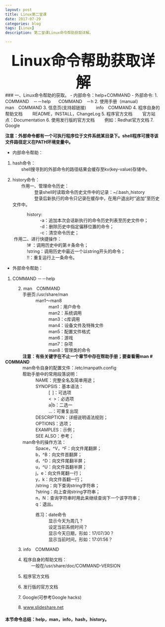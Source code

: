 ```yaml
---
layout: post
title: Linux第二堂课
date: 2017-07-29
categories: blog
tags: [Linux]
description: 第二堂课Linux命令帮助获取详解。

---
```


<center>
<font size="7" ><b>Linux命令帮助获取详解</b></font>
</center>
### 一、Linux命令帮助的获取。
- 内部命令：help+COMMAND
- 外部命令:
1. COMMAND&emsp;－－help        
&emsp;&ensp;COMMAND&emsp;－h         
2. 使用手册（manual）         
&emsp;&emsp;man&emsp;COMMAND        
3. 信息页(支持超链接)         
&emsp;&emsp;info&emsp;COMMAND        
4. 程序自身的帮助文档           
&emsp;&emsp;README，INSTALL，ChangeLog              
5. 程序官方文档           
&emsp;&emsp;官方站点：Documentation         
6. 使用发行版的官方文档        
&emsp;&emsp;例如：Redhat官方文档        
7. Google          

**注意：外部命令都有一个可执行程序位于文件系统某目录下。shell程序可搜寻该文件路径定义在PATH环境变量中。**   
- 内部命令帮助：       

1. hash命令：          
&emsp;&emsp;shell搜寻到的外部命令的路径结果会缓存至kv(key-value)存储中。     

2. history命令：         
&emsp;&emsp;作用一、管理命令历史：          
&emsp;&emsp;&emsp;&emsp;&emsp;登录shell时读取命令历史文件中的记录：~/.bash_history               
&emsp;&emsp;&emsp;&emsp;&emsp;登录后新执行的命令只记录在缓存中，在用户退出时“追加”至历史文件中。

&emsp;&emsp;&emsp;&emsp;&emsp;history:        
&emsp;&emsp;&emsp;&emsp;&emsp;&emsp;&emsp;&emsp;-a：追加本次会话新执行的命令历史列表至历史文件中；        
&emsp;&emsp;&emsp;&emsp;&emsp;&emsp;&emsp;&emsp;-d：删除历史中指定偏移位置的命令；     
&emsp;&emsp;&emsp;&emsp;&emsp;&emsp;&emsp;&emsp;-c：清空命令历史；        
&emsp;&emsp;作用二、进行快捷操作：     
&emsp;&emsp;&emsp;&emsp;&emsp;!# ：调用历史中的第＃条命令；          
&emsp;&emsp;&emsp;&emsp;&emsp;!string：调用历史中最近一个以string开头的命令；        
&emsp;&emsp;&emsp;&emsp;&emsp;!!：重复运行上一条命令。        
- 外部命令帮助：           

1. COMMAND －－help        

&emsp;&emsp;&emsp;2. man&emsp;COMMAND       
&emsp;&emsp;&emsp;&emsp;手册页:/usr/share/man        
&emsp;&emsp;&emsp;&emsp;&emsp;&emsp;&emsp;man1～man8          
&emsp;&emsp;&emsp;&emsp;&emsp;&emsp;&emsp;&emsp;&emsp;&emsp;man1：用户命令       
&emsp;&emsp;&emsp;&emsp;&emsp;&emsp;&emsp;&emsp;&emsp;&emsp;man2：系统调用      
&emsp;&emsp;&emsp;&emsp;&emsp;&emsp;&emsp;&emsp;&emsp;&emsp;man3：c库调用       
&emsp;&emsp;&emsp;&emsp;&emsp;&emsp;&emsp;&emsp;&emsp;&emsp;man4：设备文件及特殊文件    
&emsp;&emsp;&emsp;&emsp;&emsp;&emsp;&emsp;&emsp;&emsp;&emsp;man5：配置文件格式     
&emsp;&emsp;&emsp;&emsp;&emsp;&emsp;&emsp;&emsp;&emsp;&emsp;man6：游戏        
&emsp;&emsp;&emsp;&emsp;&emsp;&emsp;&emsp;&emsp;&emsp;&emsp;man7：杂项       
&emsp;&emsp;&emsp;&emsp;&emsp;&emsp;&emsp;&emsp;&emsp;&emsp;man8：管理类的命令     
&emsp;&emsp;&emsp;&emsp;**注意：有些关键字在不止一个章节中存在帮助手册；要查看需man # COMMAND**                        
&emsp;&emsp;&emsp;&emsp;man命令自身的配置文件：/etc/manpath.config                
&emsp;&emsp;&emsp;&emsp;帮助手册中的常用段落说明：         
&emsp;&emsp;&emsp;&emsp;&emsp;&emsp;&emsp;NAME：完整全名及简单用途；             
&emsp;&emsp;&emsp;&emsp;&emsp;&emsp;&emsp;SYNOPSIS：基本语法：         
&emsp;&emsp;&emsp;&emsp;&emsp;&emsp;&emsp;&emsp;&emsp;&emsp;[&ensp;]：可选项            
&emsp;&emsp;&emsp;&emsp;&emsp;&emsp;&emsp;&emsp;&emsp;&emsp;<&ensp;>：必选项            
&emsp;&emsp;&emsp;&emsp;&emsp;&emsp;&emsp;&emsp;&emsp;&emsp;a|b：二选一            
&emsp;&emsp;&emsp;&emsp;&emsp;&emsp;&emsp;&emsp;&emsp;&emsp;...：可重复出现               
&emsp;&emsp;&emsp;&emsp;&emsp;&emsp;&emsp;DESCRIPTION：详细说明语法规则；         
&emsp;&emsp;&emsp;&emsp;&emsp;&emsp;&emsp;OPTIONS：选项；      
&emsp;&emsp;&emsp;&emsp;&emsp;&emsp;&emsp;EXAMPLES：示例；          
&emsp;&emsp;&emsp;&emsp;&emsp;&emsp;&emsp;SEE ALSO：参考；          
&emsp;&emsp;&emsp;&emsp;man命令的操作方法：       
&emsp;&emsp;&emsp;&emsp;&emsp;&emsp;&emsp;Space，^V，^F：向文件尾翻屏；      
&emsp;&emsp;&emsp;&emsp;&emsp;&emsp;&emsp;b，^B：向文件首翻屏；       
&emsp;&emsp;&emsp;&emsp;&emsp;&emsp;&emsp;d，^D：向文件尾翻半屏；       
&emsp;&emsp;&emsp;&emsp;&emsp;&emsp;&emsp;u，^U：向文件首翻半屏；      
&emsp;&emsp;&emsp;&emsp;&emsp;&emsp;&emsp;j，e：向文件尾翻一行；     
&emsp;&emsp;&emsp;&emsp;&emsp;&emsp;&emsp;y，k：向文件首翻一行；         
&emsp;&emsp;&emsp;&emsp;&emsp;&emsp;&emsp;/string：向下查询string字符串；        
&emsp;&emsp;&emsp;&emsp;&emsp;&emsp;&emsp;?string：向上查询string字符串；        
&emsp;&emsp;&emsp;&emsp;&emsp;&emsp;&emsp;n，N：查询字符串时用此来继续查询下一个该字符串；      
&emsp;&emsp;&emsp;&emsp;&emsp;&emsp;&emsp;q：退出。         

&emsp;&emsp;&emsp;&emsp;&emsp;&emsp;&emsp;练习：date命令         
&emsp;&emsp;&emsp;&emsp;&emsp;&emsp;&emsp;&emsp;&emsp;&emsp;显示今天为周几？       
&emsp;&emsp;&emsp;&emsp;&emsp;&emsp;&emsp;&emsp;&emsp;&emsp;设定当前系统时间？        
&emsp;&emsp;&emsp;&emsp;&emsp;&emsp;&emsp;&emsp;&emsp;&emsp;显示今天日期，形如：17/07/30？    
&emsp;&emsp;&emsp;&emsp;&emsp;&emsp;&emsp;&emsp;&emsp;&emsp;显示当前时间，形如：17:01:56？   

&emsp;&emsp;&emsp;3. info&emsp;COMMAND            

&emsp;&emsp;&emsp;4. 程序自身的帮助文档：           
&emsp;&emsp;&emsp;&emsp;&emsp;&emsp;一般在/usr/share/doc/COMMAND-VERSION       

&emsp;&emsp;&emsp;5. 程序官方文档       

&emsp;&emsp;&emsp;6. 发行版的官方文档         

&emsp;&emsp;&emsp;7. Google(可参考Google hacks)       

&emsp;&emsp;&emsp;8. www.slideshare.net                 


#### 本节命令总结：help，man，info，hash，history。

